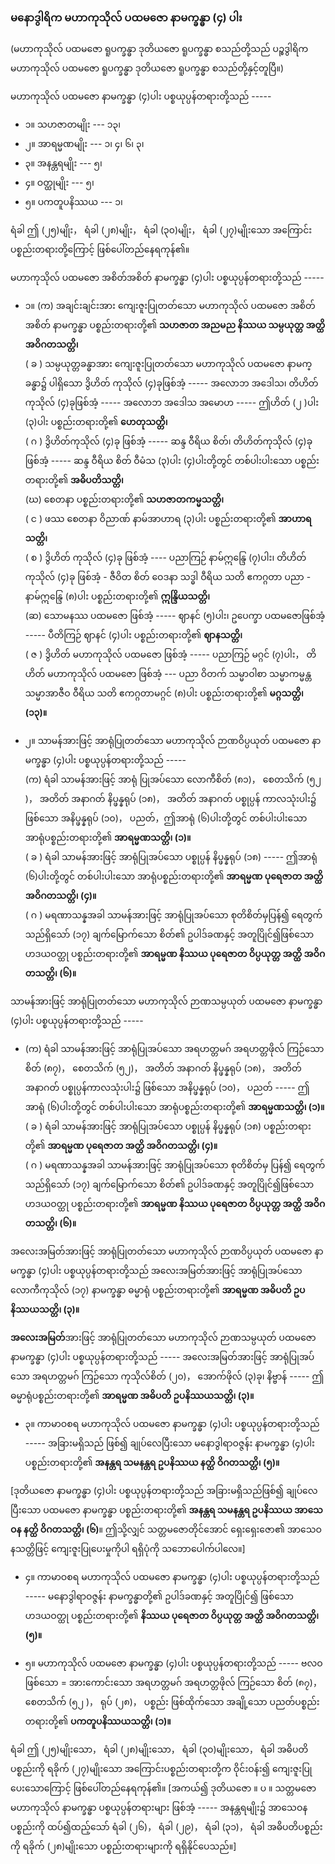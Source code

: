 ### မနောဒွါရိက မဟာကုသိုလ် ပထမဇော နာမက္ခန္ဓာ (၄) ပါး

(မဟာကုသိုလ် ပထမဇော ရူပက္ခန္ဓာ ဒုတိယဇော ရူပက္ခန္ဓာ စသည်တို့သည် ပဉ္စဒွါရိက မဟာကုသိုလ် ပထမဇော ရူပက္ခန္ဓာ ဒုတိယဇော ရူပက္ခန္ဓာ စသည်တို့နှင့်တူပြီ။)

မဟာကုသိုလ် ပထမဇော နာမက္ခန္ဓာ (၄)ပါး ပစ္စယုပ္ပန်တရားတို့သည် -----

- ၁။ သဟဇာတမျိုး --- ၁၃၊
- ၂။ အာရမ္မဏမျိုး --- ၁၊ ၄၊ ၆၊ ၃၊
- ၃။ အနန္တရမျိုး --- ၅၊
- ၄။ ဝတ္ထုမျိုး --- ၅၊
- ၅။ ပကတူပနိဿယ --- ၁၊

ရံခါ ဤ (၂၅)မျိုး， ရံခါ (၂၈)မျိုး， ရံခါ (၃၀)မျိုး， ရံခါ (၂၇)မျိုးသော အကြောင်းပစ္စည်းတရားတို့ကြောင့် ဖြစ်ပေါ်တည်နေရကုန်၏။

မဟာကုသိုလ် ပထမဇော အစိတ်အစိတ် နာမက္ခန္ဓာ (၄)ပါး ပစ္စယုပ္ပန်တရားတို့သည် -----

- ၁။ (က) အချင်းချင်းအား ကျေးဇူးပြုတတ်သော မဟာကုသိုလ် ပထမဇော အစိတ်အစိတ် နာမက္ခန္ဓာ ပစ္စည်းတရားတို့၏ **သဟဇာတ အညမည နိဿယ သမ္ပယုတ္တ အတ္ထိ အဝိဂတသတ္တိ၊**
<br>( ခ ) သမ္ပယုတ္တခန္ဓာအား ကျေးဇူးပြုတတ်သော မဟာကုသိုလ် ပထမဇော နာမက္ခန္ဓာ၌ ပါရှိသော ဒွိဟိတ် ကုသိုလ် (၄)ခုဖြစ်အံ့ ----- အလောဘ အဒေါသ၊ တိဟိတ် ကုသိုလ် (၄)ခုဖြစ်အံ့ ----- အလောဘ အဒေါသ အမောဟ ----- ဤဟိတ် (၂ )ပါး (၃)ပါး ပစ္စည်းတရားတို့၏ **ဟေတုသတ္တိ၊**
<br>( ဂ ) ဒွိဟိတ်ကုသိုလ် (၄)ခု ဖြစ်အံ့ ----- ဆန္ဒ ဝီရိယ စိတ်၊ တိဟိတ်ကုသိုလ် (၄)ခု ဖြစ်အံ့ ----- ဆန္ဒ ဝီရိယ စိတ် ဝီမံသ (၃)ပါး (၄)ပါးတို့တွင် တစ်ပါးပါးသော ပစ္စည်းတရားတို့၏ **အဓိပတိသတ္တိ၊**
<br>(ဃ) စေတနာ ပစ္စည်းတရားတို့၏ **သဟဇာတကမ္မသတ္တိ၊**
<br>( င ) ဖဿ စေတနာ ဝိညာဏ် နာမ်အာဟာရ (၃)ပါး ပစ္စည်းတရားတို့၏ **အာဟာရသတ္တိ၊**
<br>( စ ) ဒွိဟိတ် ကုသိုလ် (၄)ခု ဖြစ်အံ့ ---- ပညာကြဉ် နာမ်ဣန္ဒြေ (၇)ပါး၊ တိဟိတ် ကုသိုလ် (၄)ခု ဖြစ်အံ့ - ဇီဝိတ စိတ် ဝေဒနာ သဒ္ဓါ ဝီရိယ သတိ ဧကဂ္ဂတာ ပညာ - နာမ်ဣန္ဒြေ (၈)ပါး ပစ္စည်းတရားတို့၏ **ဣန္ဒြိယသတ္တိ၊**
<br>(ဆ) သောမနဿ ပထမဇော ဖြစ်အံ့ ----- ဈာနင် (၅)ပါး၊ ဥပေက္ခာ ပထမဇောဖြစ်အံ့ ----- ပီတိကြဉ် ဈာနင် (၄)ပါး ပစ္စည်းတရားတို့၏ **ဈာနသတ္တိ၊**
<br>( ဇ ) ဒွိဟိတ် မဟာကုသိုလ် ပထမဇော ဖြစ်အံ့ ----- ပညာကြဉ် မဂ္ဂင် (၇)ပါး， တိဟိတ် မဟာကုသိုလ် ပထမဇော ဖြစ်အံ့ --- ပညာ ဝိတက် သမ္မာဝါစာ သမ္မာကမ္မန္တ သမ္မာအာဇီဝ ဝီရိယ သတိ ဧကဂ္ဂတာမဂ္ဂင် (၈)ပါး ပစ္စည်းတရားတို့၏ **မဂ္ဂသတ္တိ၊ (၁၃)။**

- ၂။ သာမန်အားဖြင့် အာရုံပြုတတ်သော မဟာကုသိုလ် ဉာဏဝိပ္ပယုတ် ပထမဇော နာမက္ခန္ဓာ (၄)ပါး ပစ္စယုပ္ပန်တရားတို့သည် -----
<br>(က) ရံခါ သာမန်အားဖြင့် အာရုံ ပြုအပ်သော လောကီစိတ် (၈၁)， စေတသိက် (၅၂ )， အတိတ် အနာဂတ် နိပ္ဖန္နရုပ် (၁၈)， အတိတ် အနာဂတ် ပစ္စုပ္ပန် ကာလသုံးပါး၌ ဖြစ်သော အနိပ္ဖန္နရုပ် (၁၀)， ပညတ်，ဤအာရုံ (၆)ပါးတို့တွင် တစ်ပါးပါးသော အာရုံပစ္စည်းတရားတို့၏ **အာရမ္မဏသတ္တိ၊ (၁)။**
<br>( ခ ) ရံခါ သာမန်အားဖြင့် အာရုံပြုအပ်သော ပစ္စုပ္ပန် နိပ္ဖန္နရုပ် (၁၈) ----- ဤအာရုံ (၆)ပါးတို့တွင် တစ်ပါးပါးသော အာရုံပစ္စည်းတရားတို့၏ **အာရမ္မဏ ပုရေဇာတ အတ္ထိ အဝိဂတသတ္တိ၊ (၄)။**
<br>( ဂ ) မရဏာသန္နအခါ သာမန်အားဖြင့် အာရုံပြုအပ်သော စုတိစိတ်မှပြန်၍ ရေတွက်သည်ရှိသော် (၁၇) ချက်မြောက်သော စိတ်၏ ဥပါဒ်ခဏနှင့် အတူပြိုင်၍ဖြစ်သော ဟဒယဝတ္ထု ပစ္စည်းတရားတို့၏ **အာရမ္မဏ နိဿယ ပုရေဇာတ ဝိပ္ပယုတ္တ အတ္ထိ အဝိဂတသတ္တိ၊ (၆)။**

သာမန်အားဖြင့် အာရုံပြုတတ်သော မဟာကုသိုလ် ဉာဏသမ္ပယုတ် ပထမဇော နာမက္ခန္ဓာ (၄)ပါး ပစ္စယုပ္ပန်တရားတို့သည် -----

- (က) ရံခါ သာမန်အားဖြင့် အာရုံပြုအပ်သော အရဟတ္တမဂ် အရဟတ္တဖိုလ် ကြဉ်သော စိတ် (၈၇)， စေတသိက် (၅၂)， အတိတ် အနာဂတ် နိပ္ဖန္နရုပ် (၁၈)， အတိတ် အနာဂတ် ပစ္စုပ္ပန်ကာလသုံးပါး၌ ဖြစ်သော အနိပ္ဖန္နရုပ် (၁၀)， ပညတ် ----- ဤအာရုံ (၆)ပါးတို့တွင် တစ်ပါးပါးသော အာရုံပစ္စည်းတရားတို့၏ **အာရမ္မဏသတ္တိ၊ (၁)။**
<br>( ခ ) ရံခါ သာမန်အားဖြင့် အာရုံပြုအပ်သော ပစ္စုပ္ပန် နိပ္ဖန္နရုပ် (၁၈) ပစ္စည်းတရားတို့၏ **အာရမ္မဏ ပုရေဇာတ အတ္ထိ အဝိဂတသတ္တိ၊ (၄)။**
<br>( ဂ ) မရဏာသန္နအခါ သာမန်အားဖြင့် အာရုံပြုအပ်သော စုတိစိတ်မှ ပြန်၍ ရေတွက်သည်ရှိသော် (၁၇) ချက်မြောက်သော စိတ်၏ ဥပါဒ်ခဏနှင့် အတူပြိုင်၍ဖြစ်သော ဟဒယဝတ္ထု ပစ္စည်းတရားတို့၏ **အာရမ္မဏ နိဿယ ပုရေဇာတ ဝိပ္ပယုတ္တ အတ္ထိ အဝိဂတသတ္တိ၊ (၆)။**

အလေးအမြတ်အားဖြင့် အာရုံပြုတတ်သော မဟာကုသိုလ် ဉာဏဝိပ္ပယုတ် ပထမဇော နာမက္ခန္ဓာ (၄)ပါး ပစ္စယုပ္ပန်တရားတို့သည် အလေးအမြတ်အားဖြင့် အာရုံပြုအပ်သော လောကီကုသိုလ် (၁၇) နာမက္ခန္ဓာ ဓမ္မာရုံ ပစ္စည်းတရားတို့၏ **အာရမ္မဏ အဓိပတိ ဥပနိဿယသတ္တိ၊ (၃)။**

**အလေးအမြတ်**အားဖြင့် အာရုံပြုတတ်သော မဟာကုသိုလ် ဉာဏသမ္ပယုတ် ပထမဇော နာမက္ခန္ဓာ (၄)ပါး ပစ္စယုပ္ပန်တရားတို့သည် ----- အလေးအမြတ်အားဖြင့် အာရုံပြုအပ်သော အရဟတ္တမဂ် ကြဉ်သော ကုသိုလ်စိတ် (၂၀)， အောက်ဖိုလ် (၃)ခု၊ နိဗ္ဗာန် ----- ဤဓမ္မာရုံပစ္စည်းတရားတို့၏ **အာရမ္မဏ အဓိပတိ ဥပနိဿယသတ္တိ၊ (၃)။**

- ၃။ ကာမာဝစရ မဟာကုသိုလ် ပထမဇော နာမက္ခန္ဓာ (၄)ပါး ပစ္စယုပ္ပန်တရားတို့သည် ----- အခြားမရှိသည် ဖြစ်၍ ချုပ်လေပြီးသော မနောဒွါရာဝဇ္ဇန်း နာမက္ခန္ဓာ (၄)ပါး ပစ္စည်းတရားတို့၏ **အနန္တရ သမနန္တရ ဥပနိဿယ နတ္ထိ ဝိဂတသတ္တိ၊ (၅)။**

[ဒုတိယဇော နာမက္ခန္ဓာ (၄)ပါး ပစ္စယုပ္ပန်တရားတို့သည် အခြားမရှိသည်ဖြစ်၍ ချုပ်လေပြီးသော ပထမဇော နာမက္ခန္ဓာ ပစ္စည်းတရားတို့၏ **အနန္တရ သမနန္တရ ဥပနိဿယ အာသေဝန နတ္ထိ ဝိဂတသတ္တိ၊ (၆)**။ ဤသို့လျှင် သတ္တမဇောတိုင်အောင် ရှေးရှေးဇော၏ အာသေဝနသတ္တိဖြင့် ကျေးဇူးပြုပေးမှုကိုပါ ရရှိပုံကို သဘောပေါက်ပါလေ။]

- ၄။ ကာမာဝစရ မဟာကုသိုလ် ပထမဇော နာမက္ခန္ဓာ (၄)ပါး ပစ္စယုပ္ပန်တရားတို့သည် ----- မနောဒွါရာဝဇ္ဇန်း နာမက္ခန္ဓာတို့၏ ဥပါဒ်ခဏနှင့် အတူပြိုင်၍ ဖြစ်သော ဟဒယဝတ္ထု ပစ္စည်းတရားတို့၏ **နိဿယ ပုရေဇာတ ဝိပ္ပယုတ္တ အတ္ထိ အဝိဂတသတ္တိ၊ (၅)။**

- ၅။ မဟာကုသိုလ် ပထမဇော နာမက္ခန္ဓာ (၄)ပါး ပစ္စယုပ္ပန်တရားတို့သည် ----- ဗလဝ ဖြစ်သော = အားကောင်းသော အရဟတ္တမဂ် အရဟတ္တဖိုလ် ကြဉ်သော စိတ် (၈၇)， စေတသိက် (၅၂ )， ရုပ် (၂၈)， ပစ္စည်း ဖြစ်ထိုက်သော အချို့သော ပညတ်ပစ္စည်းတရားတို့၏ **ပကတူပနိဿယသတ္တိ၊ (၁)။**

ရံခါ ဤ (၂၅)မျိုးသော， ရံခါ (၂၈)မျိုးသော， ရံခါ (၃၀)မျိုးသော， ရံခါ အဓိပတိပစ္စည်းကို ရခိုက် (၂၇)မျိုးသော အကြောင်းပစ္စည်းတရားတို့က ဝိုင်းဝန်း၍ ကျေးဇူးပြုပေးသောကြောင့် ဖြစ်ပေါ်တည်နေရကုန်၏။
[အကယ်၍ ဒုတိယဇော ။ ပ ။ သတ္တမဇော မဟာကုသိုလ် နာမက္ခန္ဓာ ပစ္စယုပ္ပန်တရားများ ဖြစ်အံ့ ----- အနန္တရမျိုး၌ အာသေဝနပစ္စည်းကို ထပ်၍ထည့်သော် ရံခါ (၂၆)， ရံခါ (၂၉)， ရံခါ (၃၁)， ရံခါ အဓိပတိပစ္စည်းကို ရခိုက် (၂၈)မျိုးသော ပစ္စည်းတရားများကို ရရှိနိုင်ပေသည်။]